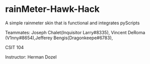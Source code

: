 # rainMeter-Hawk-Hack
A simple rainmeter skin that is functional and integrates pyScripts


Teammates: Joseph Chalet(Inquisitor Larry#8335), Vincent DeRoma (V1nny#8654),Jefferey Bengis(Dragonkeepe#6783), 


CSIT 104 


Instructor: Herman Dozel
